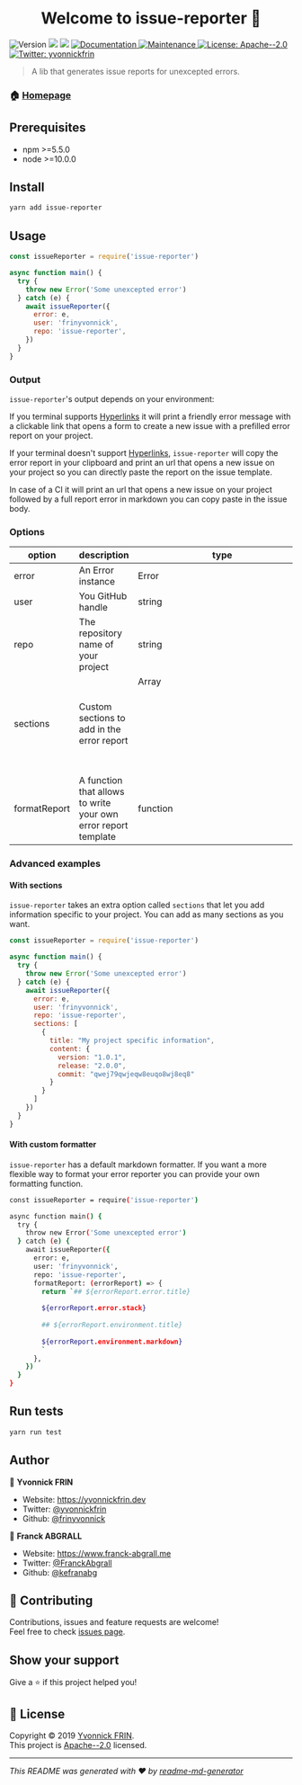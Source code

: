 <h1 align="center">Welcome to issue-reporter 👋</h1>
<p>
  <img alt="Version" src="https://img.shields.io/badge/version-0.0.1-blue.svg?cacheSeconds=2592000" />
  <img src="https://img.shields.io/badge/npm-%3E%3D5.5.0-blue.svg" />
  <img src="https://img.shields.io/badge/node-%3E%3D10.0.0-blue.svg" />
  <a href="https://github.com/frinyvonnick/markdown-error-reporter#readme" target="_blank">
    <img alt="Documentation" src="https://img.shields.io/badge/documentation-yes-brightgreen.svg" />
  </a>
  <a href="https://github.com/frinyvonnick/markdown-error-reporter/graphs/commit-activity" target="_blank">
    <img alt="Maintenance" src="https://img.shields.io/badge/Maintained%3F-yes-green.svg" />
  </a>
  <a href="https://github.com/frinyvonnick/markdown-error-reporter/blob/master/LICENSE" target="_blank">
    <img alt="License: Apache--2.0" src="https://img.shields.io/github/license/frinyvonnick/issue-reporter" />
  </a>
  <a href="https://twitter.com/yvonnickfrin" target="_blank">
    <img alt="Twitter: yvonnickfrin" src="https://img.shields.io/twitter/follow/yvonnickfrin.svg?style=social" />
  </a>
</p>

> A lib that generates issue reports for unexcepted errors.

### 🏠 [Homepage](https://github.com/frinyvonnick/markdown-error-reporter#readme)

## Prerequisites

- npm >=5.5.0
- node >=10.0.0

## Install

```sh
yarn add issue-reporter
```

## Usage

```js
const issueReporter = require('issue-reporter')

async function main() {
  try {
    throw new Error('Some unexcepted error')
  } catch (e) {
    await issueReporter({
      error: e,
      user: 'frinyvonnick',
      repo: 'issue-reporter',
    })
  }
}
```

### Output

`issue-reporter`'s output depends on your environment:

If you terminal supports [Hyperlinks](https://gist.github.com/egmontkob/eb114294efbcd5adb1944c9f3cb5feda) it will print a friendly error message with a clickable link that opens a form to create a new issue with a prefilled error report on your project.

If your terminal doesn't support [Hyperlinks](https://gist.github.com/egmontkob/eb114294efbcd5adb1944c9f3cb5feda), `issue-reporter` will copy the error report in your clipboard and print an url that opens a new issue on your project so you can directly paste the report on the issue template.

In case of a CI it will print an url that opens a new issue on your project followed by a full report error in markdown you can copy paste in the issue body.


### Options

| option                  | description                                                                                     | type                       | required    |
|-------------------------|-------------------------------------------------------------------------------------------------|----------------------------|-------------|
| error                   | An Error instance                                                                               | Error                      | required    |
| user                    | You GitHub handle                                                                               | string                     | required    |
| repo                    | The repository name of your project                                                             | string                     | required    |
| sections                | Custom sections to add in the error report                                                      | Array<Object>              | optional    |
| formatReport            | A function that allows to write your own error report template                                  | function                   | optional    |

### Advanced examples

#### With sections

`issue-reporter` takes an extra option called `sections` that let you add information specific to your project. You can add as many sections as you want.

```js
const issueReporter = require('issue-reporter')

async function main() {
  try {
    throw new Error('Some unexcepted error')
  } catch (e) {
    await issueReporter({
      error: e,
      user: 'frinyvonnick',
      repo: 'issue-reporter',
      sections: [
        {
          title: "My project specific information",
          content: {
            version: "1.0.1",
            release: "2.0.0",
            commit: "qwej79qwjeqw8euqo8wj8eq8"
          }
        }
      ]
    })
  }
}
```

#### With custom formatter

`issue-reporter` has a default markdown formatter. If you want a more flexible way to format your error reporter you can provide your own formatting function.

```sh
const issueReporter = require('issue-reporter')

async function main() {
  try {
    throw new Error('Some unexcepted error')
  } catch (e) {
    await issueReporter({
      error: e,
      user: 'frinyvonnick',
      repo: 'issue-reporter',
      formatReport: (errorReport) => {
        return `## ${errorReport.error.title}
        
        ${errorReport.error.stack}
        
        ## ${errorReport.environment.title}
        
        ${errorReport.environment.markdown}
        `
      },
    })
  }
}
```

## Run tests

```sh
yarn run test
```

## Author

👤 **Yvonnick FRIN**

* Website: https://yvonnickfrin.dev
* Twitter: [@yvonnickfrin](https://twitter.com/yvonnickfrin)
* Github: [@frinyvonnick](https://github.com/frinyvonnick)


👤 **Franck ABGRALL**

* Website: https://www.franck-abgrall.me
* Twitter: [@FranckAbgrall](https://twitter.com/FranckAbgrall)
* Github: [@kefranabg](https://github.com/kefranabg)

## 🤝 Contributing

Contributions, issues and feature requests are welcome!<br />Feel free to check [issues page](https://github.com/frinyvonnick/markdown-error-reporter/issues). 

## Show your support

Give a ⭐️ if this project helped you!

## 📝 License

Copyright © 2019 [Yvonnick FRIN](https://github.com/frinyvonnick).<br />
This project is [Apache--2.0](https://github.com/frinyvonnick/markdown-error-reporter/blob/master/LICENSE) licensed.

***
_This README was generated with ❤️ by [readme-md-generator](https://github.com/kefranabg/readme-md-generator)_
